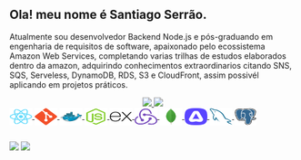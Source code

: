 ## Ola! meu nome é Santiago Serrão.
Atualmente sou desenvolvedor Backend Node.js e pós-graduando em engenharia de requisitos de software,  apaixonado pelo ecossistema Amazon Web Services, completando varias trilhas de estudos elaborados dentro da amazon, adquirindo conhecimentos extraordinarios citando SNS, SQS, Serveless, DynamoDB, RDS, S3 e CloudFront, assim possivél aplicando em projetos práticos. 
<div align="center">
  <a href="https://github.com/santiagoSMC">
  <img width="37%" src="https://github-readme-stats.vercel.app/api?username=santiagoSMC&show_icons=true&theme=dracula&include_all_commits=true&count_private=true"/>
  <img width="57%" src="https://github-readme-stats.vercel.app/api/top-langs/?username=santiagoSMC&layout=compact&langs_count=7&theme=dracula"/>
</div>

<div>
<img align="center" alt="" height="30" width="40" src="https://raw.githubusercontent.com/devicons/devicon/master/icons/react/react-original.svg">
  <img align="center" alt="L" height="30" width="40" src="https://raw.githubusercontent.com/devicons/devicon/master/icons/git/git-original.svg">
  <img align="center" alt="" height="30" width="40" src="https://raw.githubusercontent.com/devicons/devicon/master/icons/docker/docker-original.svg">
  <img align="center" alt="" height="30" width="40" src="https://raw.githubusercontent.com/devicons/devicon/master/icons/nodejs/nodejs-original.svg">
  <img align="center" alt="" height="30" width="40" src="https://raw.githubusercontent.com/devicons/devicon/master/icons/express/express-original.svg">
   <img align="center" alt="" height="30" width="40" src="https://raw.githubusercontent.com/devicons/devicon/master/icons/redux/redux-original.svg">
   <img align="center" alt="" height="30" width="40" src="https://raw.githubusercontent.com/devicons/devicon/master/icons/mongodb/mongodb-original.svg">
   <img align="center" alt="" height="30" width="40" src="https://raw.githubusercontent.com/devicons/devicon/master/icons/adonisjs/adonisjs-original.svg">
   <img align="center" alt="" height="30" width="40" src="https://raw.githubusercontent.com/devicons/devicon/master/icons/mysql/mysql-original.svg">
   <img align="center" alt="" height="30" width="40" src="https://raw.githubusercontent.com/devicons/devicon/master/icons/postgresql/postgresql-original.svg">
  

<div/>




  ##
 
<div> 
  <a href = "mailto:serraosantiago76@gmail.com"><img src="https://img.shields.io/badge/-Gmail-%23333?style=for-the-badge&logo=gmail&logoColor=white" target="_blank"></a>
  <a href="https://https://www.linkedin.com/in/santiagoserrao/" target="_blank"><img src="https://img.shields.io/badge/-LinkedIn-%230077B5?style=for-the-badge&logo=linkedin&logoColor=white" target="_blank"></a> 
 
 
</div>
